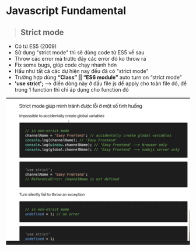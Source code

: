 # Javascript Fundamental

> ## Strict mode

- Có từ ES5 (2009)
- Sử dụng "strict mode" thì sẽ dùng code từ ES5 về sau
- Throw các error mà trước đây các error đó ko throw ra
- Fix some bugs, giúp code chạy nhanh hơn
- Hầu như tất cả các dự hiện nay đều đã có "strict mode"
- Trường hợp dùng **“Class” || “ES6 module”** auto turn on “strict mode”
- **'use strict';** --> điền dòng này ở đầu file js để apply cho toàn file đó, để trong 1 function thì chỉ áp dụng cho function đó

![This is an image](./throw_errors_strict_mode.png)
